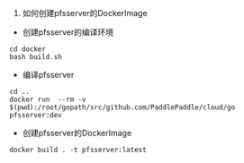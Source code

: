 1. 如何创建pfsserver的DockerImage
  - 创建pfsserver的编译环境

  ```
  cd docker
  bash build.sh
  ```

  - 编译pfsserver
 
  ```
  cd ..
  docker run  --rm -v  $(pwd):/root/gopath/src/github.com/PaddlePaddle/cloud/go  pfsserver:dev
  ```
  
  - 创建pfsserver的DockerImage
  
  ```
  docker build . -t pfsserver:latest
  ```
